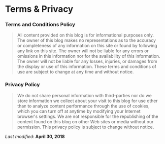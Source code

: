 # Terms & Privacy

### Terms and Conditions Policy

> All content provided on this blog is for informational purposes only. 
The owner of this blog makes no representations as to the accuracy or completeness of any information on this site or found by following any link on this site. 
The owner will not be liable for any errors or omissions in this information nor for the availability of this information. 
The owner will not be liable for any losses, injuries, or damages from the display or use of this information.
These terms and conditions of use are subject to change at any time and without notice.


### Privacy Policy

> We do not share personal information with third-parties nor do we store information we collect about your visit to this blog for use other than to analyze content performance through the use of cookies, which you can turn off at anytime by modifying your Internet browser's settings.
We are not responsible for the republishing of the content found on this blog on other Web sites or media without our permission. 
This privacy policy is subject to change without notice.


_Last modified:_  **April 30, 2018**
